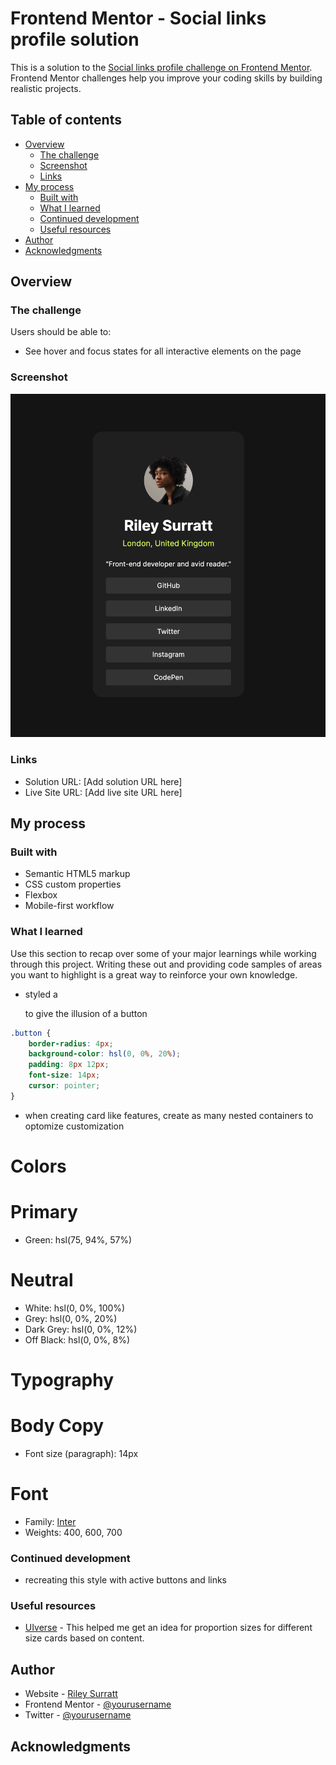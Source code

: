 # Frontend Mentor - Social links profile solution

This is a solution to the [Social links profile challenge on Frontend Mentor](https://www.frontendmentor.io/challenges/social-links-profile-UG32l9m6dQ). Frontend Mentor challenges help you improve your coding skills by building realistic projects. 

## Table of contents

- [Overview](#overview)
  - [The challenge](#the-challenge)
  - [Screenshot](#screenshot)
  - [Links](#links)
- [My process](#my-process)
  - [Built with](#built-with)
  - [What I learned](#what-i-learned)
  - [Continued development](#continued-development)
  - [Useful resources](#useful-resources)
- [Author](#author)
- [Acknowledgments](#acknowledgments)


## Overview

### The challenge

Users should be able to:

- See hover and focus states for all interactive elements on the page

### Screenshot

![](./assets/images/preview.jpg)


### Links

- Solution URL: [Add solution URL here]
- Live Site URL: [Add live site URL here]

## My process

### Built with

- Semantic HTML5 markup
- CSS custom properties
- Flexbox
- Mobile-first workflow


### What I learned

Use this section to recap over some of your major learnings while working through this project. Writing these out and providing code samples of areas you want to highlight is a great way to reinforce your own knowledge.

- styled a <p> to give the illusion of a button
``` css
.button {
    border-radius: 4px;
    background-color: hsl(0, 0%, 20%);
    padding: 8px 12px;
    font-size: 14px;
    cursor: pointer;
}
```
- when creating card like features, create as many nested containers to optomize customization 

# Colors

# Primary

- Green: hsl(75, 94%, 57%)

# Neutral

- White: hsl(0, 0%, 100%)
- Grey: hsl(0, 0%, 20%)
- Dark Grey: hsl(0, 0%, 12%)
- Off Black: hsl(0, 0%, 8%)

# Typography

# Body Copy

- Font size (paragraph): 14px

# Font

- Family: [Inter](https://fonts.google.com/specimen/Inter)
- Weights: 400, 600, 700

### Continued development

- recreating this style with active buttons and links



### Useful resources

- [UIverse](https://uiverse.io/) - This helped me get an idea for proportion sizes for different size cards based on content.


## Author

- Website - [Riley Surratt](https://www.your-site.com)
- Frontend Mentor - [@yourusername](https://www.frontendmentor.io/profile/yourusername)
- Twitter - [@yourusername](https://www.twitter.com/yourusername)


## Acknowledgments


